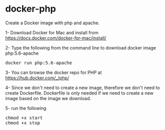 # docker-php
Create a Docker image with php and apache.

1- Download Docker for Mac and install from https://docs.docker.com/docker-for-mac/install/

2- Type the following from the command line to download docker image php:5.6-apache
<pre>
docker run php:5.6-apache
</pre>

3- You can browse the docker repo for PHP at https://hub.docker.com/_/php/

4- Since we don't need to create a new image, therefore we don't need to create Dockerfile. Dockerfile is only needed if we need to create a new image based on the image we download.

5- run the following

<pre>
chmod +x start
chmod +x stop
</pre>


